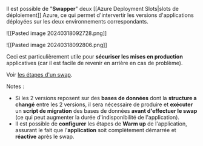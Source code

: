 
Il est possible de "**Swapper**" deux [[Azure Deployment Slots|slots de déploiement]] Azure, ce qui permet d'intervertir les versions d'applications déployées sur les deux environnements correspondants.

![[Pasted image 20240318092728.png]]

![[Pasted image 20240318092806.png]]

Ceci est particulièrement utile pour **sécuriser les mises en production** applicatives (car il est facile de revenir en arrière en cas de problème).

Voir [les étapes d'un swap](https://learn.microsoft.com/en-us/azure/app-service/deploy-staging-slots?tabs=portal#what-happens-during-a-swap).

Notes :
- Si les 2 versions reposent sur des **bases de données** dont la **structure a changé** entre les 2 versions, il sera nécessaire de produire et **exécuter** un **script de migration** des bases de données **avant d'effectuer le swap** (ce qui peut augmenter la durée d'indisponibilité de l'application).
- Il est possible de **configurer** les étapes de **Warm up** de l'application, assurant le fait que l'**application** soit complètement démarrée et **réactive** après le swap.

